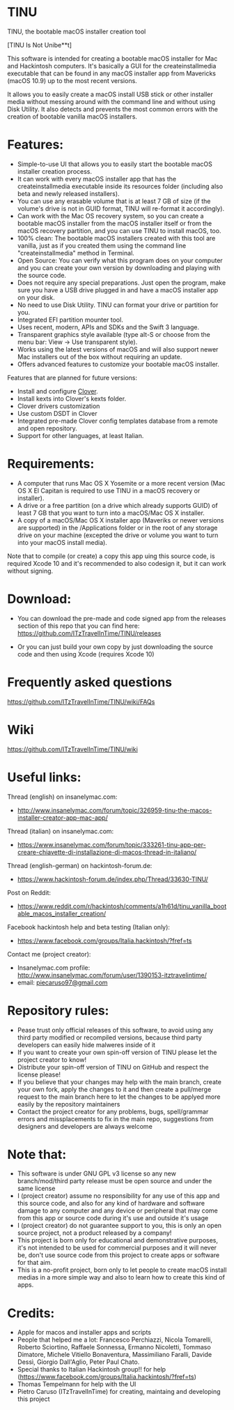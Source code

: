 # TINU
TINU, the bootable macOS installer creation tool

[TINU Is Not Unibe**t]

This software is intended for creating a bootable macOS installer for Mac and Hackintosh computers. It's basically a GUI for the createinstallmedia executable that can be found in any macOS installer app from Mavericks (macOS 10.9) up to the most recent versions.

It allows you to easily create a macOS install USB stick or other installer media without messing around with the command line and without using Disk Utility. It also detects and prevents the most common errors with the creation of bootable vanilla macOS installers. 

# Features:
- Simple-to-use UI that allows you to easily start the bootable macOS installer creation process.
- It can work with every macOS installer app that has the createinstallmedia executable inside its resources folder (including also beta and newly released installers).
- You can use any erasable volume that is at least 7 GB of size (if the volume's drive is not in GUID format, TINU will re-format it accordingly).
- Can work with the Mac OS recovery system, so you can create a bootable macOS installer from the macOS installer itself or from the macOS recovery partition, and you can use TINU to install macOS, too.
- 100% clean: The bootable macOS installers created with this tool are vanilla, just as if you created them using the command line "createinstallmedia" method in Terminal.
- Open Source: You can verify what this program does on your computer and you can create your own version by downloading and playing with the source code.
- Does not require any special preparations. Just open the program, make sure you have a USB drive plugged in and have a macOS installer app on your disk.
- No need to use Disk Utility. TINU can format your drive or partition for you.
- Integrated EFI partition mounter tool.
- Uses recent, modern, APIs and SDKs and the Swift 3 language.
- Transparent graphics style available (type alt-S or choose from the menu bar: View -> Use transparent style).
- Works using the latest versions of macOS and will also support newer Mac installers out of the box without requiring an update.
- Offers advanced features to customize your bootable macOS installer.

Features that are planned for future versions:
- Install and configure [Clover](https://sourceforge.net/projects/cloverefiboot/).
- Install kexts into Clover's kexts folder.
- Clover drivers customization
- Use custom DSDT in Clover
- Integrated pre-made Clover config templates database from a remote and open repository.
- Support for other languages, at least Italian.

# Requirements:
- A computer that runs Mac OS X Yosemite or a more recent version (Mac OS X El Capitan is required to use TINU in a macOS recovery or installer).
- A drive or a free partition (on a drive which already supports GUID) of least 7 GB that you want to turn into a macOS/Mac OS X installer.
- A copy of a macOS/Mac OS X installer app (Maveriks or newer versions are supported) in the /Applications folder or in the root of any storage drive on your machine (excepted the drive or volume you want to turn into your macOS install media).

Note that to compile (or create) a copy this app uing this source code, is required Xcode 10 and it's recommended to also codesign it, but it can work without signing.

# Download:
- You can download the pre-made and code signed app from the releases section of this repo that you can find here: https://github.com/ITzTravelInTime/TINU/releases

- Or you can just build your own copy by just downloading the source code and then using Xcode (requires Xcode 10)

# Frequently asked questions
https://github.com/ITzTravelInTime/TINU/wiki/FAQs

# Wiki
https://github.com/ITzTravelInTime/TINU/wiki

# Useful links:
Thread (english) on insanelymac.com:
- http://www.insanelymac.com/forum/topic/326959-tinu-the-macos-installer-creator-app-mac-app/

Thread (italian) on insanelymac.com:
- https://www.insanelymac.com/forum/topic/333261-tinu-app-per-creare-chiavette-di-installazione-di-macos-thread-in-italiano/

Thread (english-german) on hackintosh-forum.de:
- https://www.hackintosh-forum.de/index.php/Thread/33630-TINU/ 

Post on Reddit:
- https://www.reddit.com/r/hackintosh/comments/a1h61d/tinu_vanilla_bootable_macos_installer_creation/

Facebook hackintosh help and beta testing (Italian only):
- https://www.facebook.com/groups/Italia.hackintosh/?fref=ts

Contact me (project creator):
- Insanelymac.com profile: http://www.insanelymac.com/forum/user/1390153-itztravelintime/
- email: piecaruso97@gmail.com

# Repository rules:
- Pease trust only official releases of this software, to avoid using any third party modified or recompiled versions, because third party developers can easily hide malweres inside of it
- If you want to create your own spin-off version of TINU please let the project creator to know!
- Distribute your spin-off version of TINU on GitHub and respect the license please!
- If you believe that your changes may help with the main branch, create your own fork, apply the changes to it and then create a pull/merge request to the main branch here to let the changes to be applyed more easily by the repository maintainers
- Contact the project creator for any problems, bugs, spell/grammar errors and missplacements to fix in the main repo, suggestions from designers and developers are always welcome

# Note that:
- This software is under GNU GPL v3 license so any new branch/mod/third party release must be open source and under the same license
- I (project creator) assume no responsibility for any use of this app and this source code, and also for any kind of hardware and software damage to any computer and any device or peripheral that may come from this app or source code during it's use and outside it's usage
- I (project creator) do not guarantee support to you, this is only an open source project, not a product released by a company!
- This project is born only for educational and demonstrative purposes, it's not intended to be used for commercial purposes and it will never be, don't use source code from this project to create apps or software for that aim.
- This is a no-profit project, born only to let people to create macOS install medias in a more simple way and also to learn how to create this kind of apps.

# Credits:
- Apple for macos and installer apps and scripts
- People that helped me a lot:
Francesco Perchiazzi, Nicola Tomarelli, Roberto Sciortino, Raffaele Sonnessa, Ermanno Nicoletti, Tommaso Dimatore, Michele Vitiello Bonaventura, Massimiliano Faralli, Davide Dessì, Giorgio Dall'Aglio, Peter Paul Chato.   
- Special thanks to Italian Hackintosh group!! for help (https://www.facebook.com/groups/Italia.hackintosh/?fref=ts)
- Thomas Tempelmann for help with the UI
- Pietro Caruso (ITzTravelInTime) for creating, maintaing and developing this project
